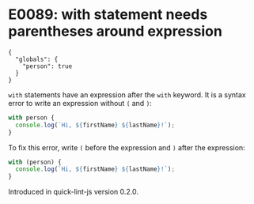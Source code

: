 # E0089: with statement needs parentheses around expression

```config-for-examples
{
  "globals": {
    "person": true
  }
}
```

`with` statements have an expression after the `with` keyword. It is a syntax
error to write an expression without `(` and `)`:

```javascript
with person {
  console.log(`Hi, ${firstName} ${lastName}!`);
}
```

To fix this error, write `(` before the expression and `)` after the expression:

```javascript
with (person) {
  console.log(`Hi, ${firstName} ${lastName}!`);
}
```

Introduced in quick-lint-js version 0.2.0.
